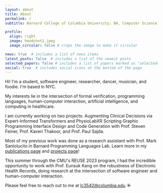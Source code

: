 ```yaml
---
layout: about
title: About
permalink: /
subtitle: Barnard College of Columbia University; BA, Computer Science, Dance (Minor) 2023.5'

profile:
  align: right
  image: headshot1.jpeg
  image_circular: false # crops the image to make it circular

news: true  # includes a list of news items
latest_posts: false  # includes a list of the newest posts
selected_papers: false # includes a list of papers marked as "selected={true}"
social: true  # includes social icons at the bottom of the page
---
```

Hi! I'm a student, software engineer, researcher, dancer, musician, and foodie. I'm based in NYC.

My interests lie in the intersection of formal verification, programming languages, human-computer interaction, artificial intelligence, and computing in healthcare.

I am currently working on two projects: Augmenting Clinical Decisions via Expert-Informed Transformers and PhysioLabXR Scripting Graphic Programming Interface Design and Code Generation with Prof. Steven Feiner, Prof. Kaveri Thakoor, and Prof. Paul Sajda.

Most of my previous work was done as a research assistant with Prof. Mark Santolucito in Barnard Programming Languages Lab. Learn more in my [publications page](/al-folio/publications/) and [projects page](/al-folio/projects/)!

This summer through the CMU's REUSE 2023 program, I had the incredible opportunity to work with Prof. Eunsuk Kang on the robustness of Electronic Health Records, doing research at the intersection of software engineer and human-computer interaction.

Please feel free to reach out to me at lc3542@columbia.edu ☀️